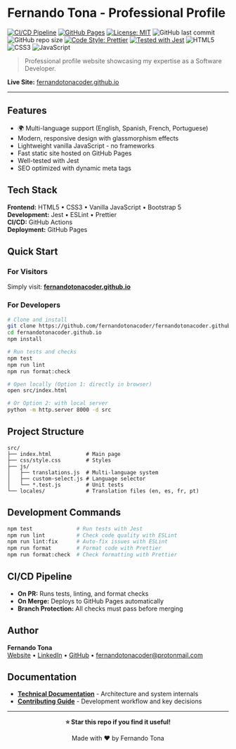 # Fernando Tona - Professional Profile

[![CI/CD Pipeline](https://github.com/fernandotonacoder/fernandotonacoder.github.io/actions/workflows/ci-cd.yml/badge.svg)](https://github.com/fernandotonacoder/fernandotonacoder.github.io/actions/workflows/ci-cd.yml)
[![GitHub Pages](https://img.shields.io/badge/GitHub%20Pages-deployed-success?logo=github)](https://fernandotonacoder.github.io)
[![License: MIT](https://img.shields.io/badge/License-MIT-yellow.svg)](https://opensource.org/licenses/MIT)
![GitHub last commit](https://img.shields.io/github/last-commit/fernandotonacoder/fernandotonacoder.github.io)
![GitHub repo size](https://img.shields.io/github/repo-size/fernandotonacoder/fernandotonacoder.github.io)
[![Code Style: Prettier](https://img.shields.io/badge/code_style-prettier-ff69b4.svg)](https://github.com/prettier/prettier)
[![Tested with Jest](https://img.shields.io/badge/tested_with-jest-99424f.svg?logo=jest)](https://github.com/facebook/jest)
![HTML5](https://img.shields.io/badge/HTML5-E34F26?logo=html5&logoColor=white)
![CSS3](https://img.shields.io/badge/CSS3-1572B6?logo=css3&logoColor=white)
![JavaScript](https://img.shields.io/badge/JavaScript-F7DF1E?logo=javascript&logoColor=black)

> Professional profile website showcasing my expertise as a Software Developer.

**Live Site:** [fernandotonacoder.github.io](https://fernandotonacoder.github.io)

---

## Features

- 🌍 Multi-language support (English, Spanish, French, Portuguese)
- Modern, responsive design with glassmorphism effects
- Lightweight vanilla JavaScript - no frameworks
- Fast static site hosted on GitHub Pages
- Well-tested with Jest
- SEO optimized with dynamic meta tags

## Tech Stack

**Frontend:** HTML5 • CSS3 • Vanilla JavaScript • Bootstrap 5  
**Development:** Jest • ESLint • Prettier  
**CI/CD:** GitHub Actions  
**Deployment:** GitHub Pages

## Quick Start

### For Visitors

Simply visit: **[fernandotonacoder.github.io](https://fernandotonacoder.github.io)**

### For Developers

```bash
# Clone and install
git clone https://github.com/fernandotonacoder/fernandotonacoder.github.io.git
cd fernandotonacoder.github.io
npm install

# Run tests and checks
npm test
npm run lint
npm run format:check

# Open locally (Option 1: directly in browser)
open src/index.html

# Or Option 2: with local server
python -m http.server 8000 -d src
```

## Project Structure

```
src/
├── index.html           # Main page
├── css/style.css        # Styles
├── js/
│   ├── translations.js  # Multi-language system
│   ├── custom-select.js # Language selector
│   └── *.test.js        # Unit tests
└── locales/             # Translation files (en, es, fr, pt)
```

## Development Commands

```bash
npm test              # Run tests with Jest
npm run lint          # Check code quality with ESLint
npm run lint:fix      # Auto-fix issues with ESLint
npm run format        # Format code with Prettier
npm run format:check  # Check formatting with Prettier
```

## CI/CD Pipeline

- **On PR:** Runs tests, linting, and format checks
- **On Merge:** Deploys to GitHub Pages automatically
- **Branch Protection:** All checks must pass before merging

## Author

**Fernando Tona**  
[Website](https://fernandotonacoder.github.io) • [LinkedIn](https://www.linkedin.com/in/fernandotona/) • [GitHub](https://github.com/fernandotonacoder) • fernandotonacoder@protonmail.com

## Documentation

- **[Technical Documentation](docs/project-instructions.md)** - Architecture and system internals
- **[Contributing Guide](docs/CONTRIBUTING.md)** - Development workflow and key decisions

---

<div align="center">

**⭐ Star this repo if you find it useful!**

Made with ❤️ by Fernando Tona

</div>
